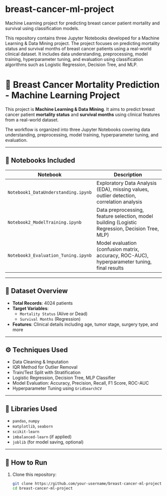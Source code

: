 # breast-cancer-ml-project
Machine Learning project for predicting breast cancer patient mortality and survival using classification models.

This repository contains three Jupyter Notebooks developed for a Machine Learning & Data Mining project. The project focuses on predicting mortality status and survival months of breast cancer patients using a real-world clinical dataset. It includes data understanding, preprocessing, model training, hyperparameter tuning, and evaluation using classification algorithms such as Logistic Regression, Decision Tree, and MLP.

# 🧠 Breast Cancer Mortality Prediction - Machine Learning Project

This project is  **Machine Learning & Data Mining**. It aims to predict breast cancer patient **mortality status** and **survival months** using clinical features from a real-world dataset.

The workflow is organized into three Jupyter Notebooks covering data understanding, preprocessing, model training, hyperparameter tuning, and evaluation.

---

## 📁 Notebooks Included

| Notebook | Description |
|----------|-------------|
| `Notebook1_DataUnderstanding.ipynb` | Exploratory Data Analysis (EDA), missing values, outlier detection, correlation analysis |
| `Notebook2_ModelTraining.ipynb` | Data preprocessing, feature selection, model building (Logistic Regression, Decision Tree, MLP) |
| `Notebook3_Evaluation_Tuning.ipynb` | Model evaluation (confusion matrix, accuracy, ROC-AUC), hyperparameter tuning, final results |

---

## 🧾 Dataset Overview

- **Total Records**: 4024 patients
- **Target Variables**:
  - `Mortality Status` (Alive or Dead)
  - `Survival Months` (Regression)
- **Features**: Clinical details including age, tumor stage, surgery type, and more

---

## ⚙️ Techniques Used

- Data Cleaning & Imputation
- IQR Method for Outlier Removal
- Train/Test Split with Stratification
- Logistic Regression, Decision Tree, MLP Classifier
- Model Evaluation: Accuracy, Precision, Recall, F1 Score, ROC-AUC
- Hyperparameter Tuning using `GridSearchCV`

---

## 🧪 Libraries Used

- `pandas`, `numpy`
- `matplotlib`, `seaborn`
- `scikit-learn`
- `imbalanced-learn` (if applied)
- `joblib` (for model saving, optional)

---

## 🚀 How to Run

1. Clone this repository:
   ```bash
   git clone https://github.com/your-username/breast-cancer-ml-project.git
   cd breast-cancer-ml-project
